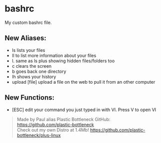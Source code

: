 # bashrc

My custom bashrc file.

## New Aliases:
- ls              lists your files
- ll              to list more information about your files
- l.              same as ls plus showing hidden files/folders too
- c               clears the screen
- b               goes back one directory
- lh              shows your history
- upload [file]   upload a file on the web to pull it from an other computer

## New Functions:
- [ESC]           edit your command you just typed in with VI. Press V to open VI

> Made by Paul alias Plastic Bottleneck
> GitHub: https://github.com/plastic-bottleneck  
> Check out my own Distro at 1.4Mb! https://github.com/plastic-bottleneck/plus-linux
